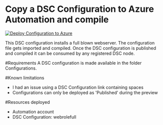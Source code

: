 # Copy a DSC Configuration to Azure Automation and compile
[![Deploy Configuration to Azure](http://azuredeploy.net/deploybutton.png)](https://portal.azure.com/#create/Microsoft.Template/uri/https%3a%2f%2fgithub.com%2fStijnc%2fautomation-packs%2fblob%2fmaster%2f201-Deploy-And-Compile-DSC-Configuration%2fazuredeploy.json) 


This DSC configuration installs a full blown webserver.
The configuration file gets imported and compiled. 
Once the DSC configuration is published and compiled it can be consumed by any registered DSC node.

#Requirements
A DSC configuration is made available in the folder Configurations.


#Known limitations
- I had an issue using a DSC Configuration link containing spaces
- Configurations can only be deployed as 'Published' during the preview

#Resources deployed

- Automation account
- DSC Configuration: webrolefull
